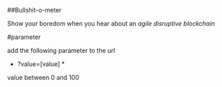##Bullshit-o-meter

Show your boredom when you hear about an *agile disruptive blockchain*

#parameter

add the following parameter to the url

* ?value=[value] *

value between 0 and 100
